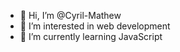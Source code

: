 - 👋 Hi, I’m @Cyril-Mathew
- 👀 I’m interested in web development
- 🌱 I’m currently learning JavaScript

<!---
Cyril-Mathew/Cyril-Mathew is a ✨ special ✨ repository because its `README.md` (this file) appears on your GitHub profile.
You can click the Preview link to take a look at your changes.
--->
